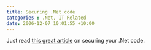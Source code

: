 ```yaml
---
title: Securing .Net code
categories : .Net, IT Related
date: 2006-12-07 10:01:55 +10:00
---
```


Just read [this great article][0] on securing your .Net code.

[0]: http://www.improve.dk/articles/dotnet/securing-dotnet-code/
